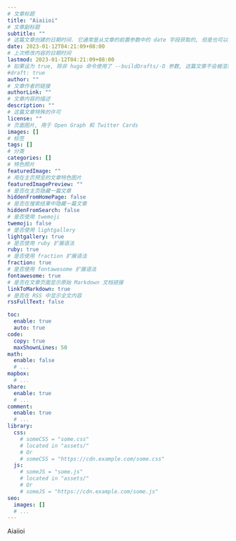 ```yaml
---
# 文章标题
title: "Aiaiioi"
# 文章副标题
subtitle: ""
# 这篇文章创建的日期时间. 它通常是从文章的前置参数中的 date 字段获取的, 但是也可以在 网站配置 中设置
date: 2023-01-12T04:21:09+08:00
# 上次修改内容的日期时间
lastmod: 2023-01-12T04:21:09+08:00
# 如果设为 true, 除非 hugo 命令使用了 --buildDrafts/-D 参数, 这篇文章不会被渲染
#draft: true
author: ""
# 文章作者的链接
authorLink: ""
# 文章内容的描述
description: ""
# 这篇文章特殊的许可
license: ""
# 页面图片, 用于 Open Graph 和 Twitter Cards
images: []
# 标签
tags: []
# 分类
categories: []
# 特色照片
featuredImage: ""
# 用在主页预览的文章特色图片
featuredImagePreview: ""
# 是否在主页隐藏一篇文章
hiddenFromHomePage: false
# 是否在搜索结果中隐藏一篇文章
hiddenFromSearch: false
# 是否使用 twemoji
twemoji: false
# 是否使用 lightgallery
lightgallery: true
# 是否使用 ruby 扩展语法
ruby: true
# 是否使用 fraction 扩展语法
fraction: true
# 是否使用 fontawesome 扩展语法
fontawesome: true
# 是否在文章页面显示原始 Markdown 文档链接
linkToMarkdown: true
# 是否在 RSS 中显示全文内容
rssFullText: false

toc:
  enable: true
  auto: true
code:
  copy: true
  maxShownLines: 50
math:
  enable: false
  # ...
mapbox:
  # ...
share:
  enable: true
  # ...
comment:
  enable: true
  # ...
library:
  css:
    # someCSS = "some.css"
    # located in "assets/"
    # Or
    # someCSS = "https://cdn.example.com/some.css"
  js:
    # someJS = "some.js"
    # located in "assets/"
    # Or
    # someJS = "https://cdn.example.com/some.js"
seo:
  images: []
  # ...
---
```


<!--more-->

Aiaiioi
